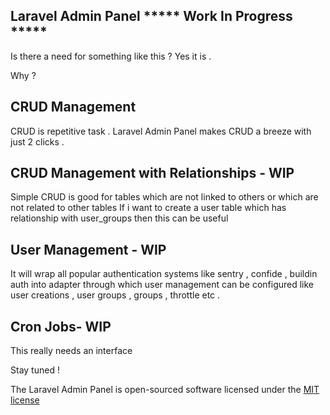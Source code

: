 ## Laravel Admin Panel ***** Work In Progress *****

Is there a need for something like this ? Yes it is .

Why ?

## CRUD Management 
CRUD is repetitive task . Laravel Admin Panel makes CRUD a breeze with just 2 clicks .

## CRUD Management with Relationships - WIP
Simple CRUD is good for tables which are not linked to others or which are not related to other tables 
If i want to create a user table which has relationship with user_groups then this can be useful

## User Management - WIP
It will wrap all popular authentication systems like sentry , confide , buildin auth into adapter through which user management can be configured like user creations , user groups , groups , throttle etc .

## Cron Jobs- WIP
This really needs an interface 

Stay tuned !


The Laravel Admin Panel is open-sourced software licensed under the [MIT license](http://opensource.org/licenses/MIT)
